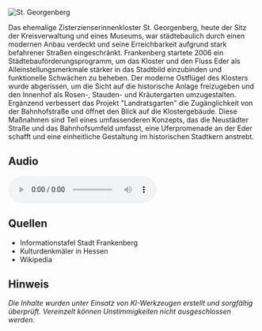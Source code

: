![St. Georgenberg](./images/frankenberg/p13.jpg)

Das ehemalige Zisterzienserinnenkloster St. Georgenberg, heute der Sitz der Kreisverwaltung und eines Museums, war städtebaulich durch einen modernen Anbau verdeckt und seine Erreichbarkeit aufgrund stark befahrener Straßen eingeschränkt. Frankenberg startete 2006 ein Städtebauförderungsprogramm, um das Kloster und den Fluss Eder als Alleinstellungsmerkmale stärker in das Stadtbild einzubinden und funktionelle Schwächen zu beheben. Der moderne Ostflügel des Klosters wurde abgerissen, um die Sicht auf die historische Anlage freizugeben und den Innenhof als Rosen-, Stauden- und Kräutergarten umzugestalten. Ergänzend verbessert das Projekt "Landratsgarten" die Zugänglichkeit von der Bahnhofstraße und öffnet den Blick auf die Klostergebäude. Diese Maßnahmen sind Teil eines umfassenderen Konzepts, das die Neustädter Straße und das Bahnhofsumfeld umfasst, eine Uferpromenade an der Eder schafft und eine einheitliche Gestaltung im historischen Stadtkern anstrebt.

## Audio

<audio controls class="full-width-audio">
  <source src="locales/frankenberg/de/p13.mp3" type="audio/mpeg">
  Dein Browser unterstützt kein Audioelement.
</audio>

## Quellen

- Informationstafel Stadt Frankenberg
- Kulturdenkmäler in Hessen
- Wikipedia

## Hinweis

_Die Inhalte wurden unter Einsatz von KI-Werkzeugen erstellt und sorgfältig überprüft. Vereinzelt können Unstimmigkeiten nicht ausgeschlossen werden._